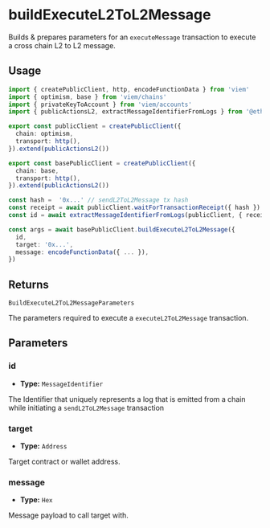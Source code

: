 # buildExecuteL2ToL2Message

Builds & prepares parameters for an `executeMessage` transaction to execute a cross chain L2 to L2 message.

## Usage

```ts [example.ts]
import { createPublicClient, http, encodeFunctionData } from 'viem'
import { optimism, base } from 'viem/chains'
import { privateKeyToAccount } from 'viem/accounts'
import { publicActionsL2, extractMessageIdentifierFromLogs } from '@eth-optimism/viem'

export const publicClient = createPublicClient({
  chain: optimism,
  transport: http(),
}).extend(publicActionsL2())

export const basePublicClient = createPublicClient({
  chain: base,
  transport: http(),
}).extend(publicActionsL2())

const hash =  '0x...' // sendL2ToL2Message tx hash
const receipt = await publicClient.waitForTransactionReceipt({ hash })
const id = await extractMessageIdentifierFromLogs(publicClient, { receipt })

const args = await basePublicClient.buildExecuteL2ToL2Message({
  id,
  target: '0x...',
  message: encodeFunctionData({ ... }),
})
```

## Returns

`BuildExecuteL2ToL2MessageParameters`

The parameters required to execute a `executeL2ToL2Message` transaction.
## Parameters

### id

- **Type:** `MessageIdentifier`

The Identifier that uniquely represents a log that is emitted from a chain while initiating a `sendL2ToL2Message` transaction

### target

- **Type:** `Address`

Target contract or wallet address.

### message

- **Type:** `Hex`

Message payload to call target with.
